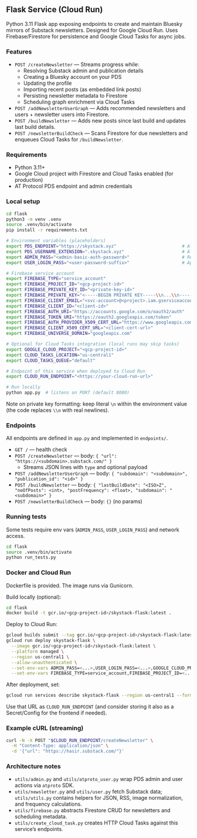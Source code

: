 ## Flask Service (Cloud Run)

Python 3.11 Flask app exposing endpoints to create and maintain Bluesky mirrors of Substack newsletters. Designed for Google Cloud Run. Uses Firebase/Firestore for persistence and Google Cloud Tasks for async jobs.

### Features

-   `POST /createNewsletter` — Streams progress while:
    -   Resolving Substack admin and publication details
    -   Creating a Bluesky account on your PDS
    -   Updating the profile
    -   Importing recent posts (as embedded link posts)
    -   Persisting newsletter metadata to Firestore
    -   Scheduling graph enrichment via Cloud Tasks
-   `POST /addNewsletterUserGraph` — Adds recommended newsletters and users + newsletter users into Firestore.
-   `POST /buildNewsletter` — Adds new posts since last build and updates last build details.
-   `POST /newsletterBuildCheck` — Scans Firestore for due newsletters and enqueues Cloud Tasks for `/buildNewsletter`.

### Requirements

-   Python 3.11+
-   Google Cloud project with Firestore and Cloud Tasks enabled (for production)
-   AT Protocol PDS endpoint and admin credentials

### Local setup

```bash
cd flask
python3 -m venv .venv
source .venv/bin/activate
pip install -r requirements.txt

# Environment variables (placeholders)
export PDS_ENDPOINT="https://skystack.xyz"                         # Already defaulted in code
export PDS_USERNAME_EXTENSION=".skystack.xyz"                      # Already defaulted in code
export ADMIN_PASS="<admin-basic-auth-password>"                    # Required for admin calls
export USER_LOGIN_PASS="<user-password-suffix>"                    # Appends to username for user password

# Firebase service account
export FIREBASE_TYPE="service_account"
export FIREBASE_PROJECT_ID="<gcp-project-id>"
export FIREBASE_PRIVATE_KEY_ID="<private-key-id>"
export FIREBASE_PRIVATE_KEY="<-----BEGIN PRIVATE KEY-----\\n...\\n-----END PRIVATE KEY----->"
export FIREBASE_CLIENT_EMAIL="<svc-account>@<project>.iam.gserviceaccount.com"
export FIREBASE_CLIENT_ID="<client-id>"
export FIREBASE_AUTH_URI="https://accounts.google.com/o/oauth2/auth"
export FIREBASE_TOKEN_URI="https://oauth2.googleapis.com/token"
export FIREBASE_AUTH_PROVIDER_X509_CERT_URL="https://www.googleapis.com/oauth2/v1/certs"
export FIREBASE_CLIENT_X509_CERT_URL="<client-cert-url>"
export FIREBASE_UNIVERSE_DOMAIN="googleapis.com"

# Optional for Cloud Tasks integration (local runs may skip tasks)
export GOOGLE_CLOUD_PROJECT="<gcp-project-id>"
export CLOUD_TASKS_LOCATION="us-central1"
export CLOUD_TASKS_QUEUE="default"

# Endpoint of this service when deployed to Cloud Run
export CLOUD_RUN_ENDPOINT="<https://your-cloud-run-url>"

# Run locally
python app.py  # listens on PORT (default 8080)
```

Note on private key formatting: keep literal `\n` within the environment value (the code replaces `\\n` with real newlines).

### Endpoints

All endpoints are defined in `app.py` and implemented in `endpoints/`.

-   `GET /` — health check
-   `POST /createNewsletter` — body: `{ "url": "https://<subdomain>.substack.com/" }`
    -   Streams JSON lines with `type` and optional payload
-   `POST /addNewsletterUserGraph` — body: `{ "subdomain": "<subdomain>", "publication_id": "<id>" }`
-   `POST /buildNewsletter` — body: `{ "lastBuildDate": "<ISO>Z", "noOfPosts": <int>, "postFrequency": <float>, "subdomain": "<subdomain>" }`
-   `POST /newsletterBuildCheck` — body: `{}` (no params)

### Running tests

Some tests require env vars (`ADMIN_PASS`, `USER_LOGIN_PASS`) and network access.

```bash
cd flask
source .venv/bin/activate
python run_tests.py
```

### Docker and Cloud Run

Dockerfile is provided. The image runs via Gunicorn.

Build locally (optional):

```bash
cd flask
docker build -t gcr.io/<gcp-project-id>/skystack-flask:latest .
```

Deploy to Cloud Run:

```bash
gcloud builds submit --tag gcr.io/<gcp-project-id>/skystack-flask:latest flask
gcloud run deploy skystack-flask \
  --image gcr.io/<gcp-project-id>/skystack-flask:latest \
  --platform managed \
  --region us-central1 \
  --allow-unauthenticated \
  --set-env-vars ADMIN_PASS=<...>,USER_LOGIN_PASS=<...>,GOOGLE_CLOUD_PROJECT=<project>,CLOUD_TASKS_LOCATION=us-central1,CLOUD_TASKS_QUEUE=default \
  --set-env-vars FIREBASE_TYPE=service_account,FIREBASE_PROJECT_ID=<...>,FIREBASE_PRIVATE_KEY_ID=<...>,FIREBASE_PRIVATE_KEY=<...>,FIREBASE_CLIENT_EMAIL=<...>,FIREBASE_CLIENT_ID=<...>,FIREBASE_AUTH_URI=https://accounts.google.com/o/oauth2/auth,FIREBASE_TOKEN_URI=https://oauth2.googleapis.com/token,FIREBASE_AUTH_PROVIDER_X509_CERT_URL=https://www.googleapis.com/oauth2/v1/certs,FIREBASE_CLIENT_X509_CERT_URL=<...>,FIREBASE_UNIVERSE_DOMAIN=googleapis.com
```

After deployment, set:

```bash
gcloud run services describe skystack-flask --region us-central1 --format='value(status.url)'
```

Use that URL as `CLOUD_RUN_ENDPOINT` (and consider storing it also as a Secret/Config for the frontend if needed).

### Example cURL (streaming)

```bash
curl -N -X POST "$CLOUD_RUN_ENDPOINT/createNewsletter" \
  -H "Content-Type: application/json" \
  -d '{"url": "https://hasir.substack.com/"}'
```

### Architecture notes

-   `utils/admin.py` and `utils/atproto_user.py` wrap PDS admin and user actions via `atproto` SDK.
-   `utils/newsletter.py` and `utils/user.py` fetch Substack data; `utils/utils.py` contains helpers for JSON, RSS, image normalization, and frequency calculations.
-   `utils/firebase.py` abstracts Firestore CRUD for newsletters and scheduling metadata.
-   `utils/create_cloud_task.py` creates HTTP Cloud Tasks against this service’s endpoints.
